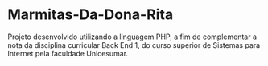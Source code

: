 # Marmitas-Da-Dona-Rita
<p> Projeto desenvolvido utilizando a linguagem PHP, a fim de complementar a nota da disciplina curricular Back End 1, do curso superior de Sistemas para Internet pela faculdade Unicesumar.</p>
